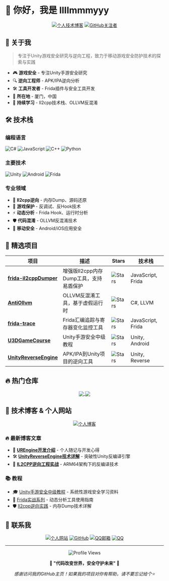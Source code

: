 # 👋 你好，我是 IIIImmmyyy



<div align="center">
  
[![个人技术博客](https://img.shields.io/badge/🌟_个人技术博客-FF6B35?style=for-the-badge&logo=hexo&logoColor=white)](https://iiiimmmyyy.github.io/IIIImmmyyy/)
[![GitHub关注者](https://img.shields.io/badge/GitHub_关注者-133_followers-00D4FF?style=for-the-badge&logo=github)](https://github.com/IIIImmmyyy)

</div>

## 🚀 关于我

> 专注于Unity游戏安全研究与逆向工程，致力于移动游戏安全防护技术的探索与实践

- 🎮 **游戏安全** - 专注Unity手游安全研究
- 🔍 **逆向工程师** - APK/IPA逆向分析 
- 🛠️ **工具开发者** - Frida插件与安全工具开发
- 📍 **所在地** - 厦门，中国
- 🌱 **持续学习** - Il2cpp技术栈、OLLVM反混淆

## 🛠️ 技术栈

### 编程语言
![C#](https://img.shields.io/badge/C%23-239120?style=for-the-badge&logo=c-sharp&logoColor=white)
![JavaScript](https://img.shields.io/badge/JavaScript-F7DF1E?style=for-the-badge&logo=javascript&logoColor=black)
![C++](https://img.shields.io/badge/C++-00599C?style=for-the-badge&logo=c%2B%2B&logoColor=white)
![Python](https://img.shields.io/badge/Python-3776AB?style=for-the-badge&logo=python&logoColor=white)

### 主要技术
![Unity](https://img.shields.io/badge/Unity-000000?style=for-the-badge&logo=unity&logoColor=white)
![Android](https://img.shields.io/badge/Android-3DDC84?style=for-the-badge&logo=android&logoColor=white)
![Frida](https://img.shields.io/badge/Frida-FF6B35?style=for-the-badge&logo=frida&logoColor=white)

### 专业领域
- 🎯 **Il2cpp逆向** - 内存Dump、源码还原
- 🔐 **游戏保护** - 反调试、反Hook技术
- ⚡ **动态分析** - Frida Hook、运行时分析
- 🛡️ **代码混淆** - OLLVM反混淆技术
- 📱 **移动安全** - Android/iOS应用安全

## 🌟 精选项目

<div align="center">

| 项目 | 描述 | Stars | 技术栈 |
|------|------|-------|--------|
| [**frida-il2cppDumper**](https://github.com/IIIImmmyyy/frida-il2cppDumper) | 增强版Il2cpp内存Dump工具，支持易盾保护 | ![Stars](https://img.shields.io/github/stars/IIIImmmyyy/frida-il2cppDumper?style=flat&color=yellow) | JavaScript, Frida |
| [**AntiOllvm**](https://github.com/IIIImmmyyy/AntiOllvm) | OLLVM反混淆工具，基于虚假运行时 | ![Stars](https://img.shields.io/github/stars/IIIImmmyyy/AntiOllvm?style=flat&color=yellow) | C#, LLVM |
| [**frida-trace**](https://github.com/IIIImmmyyy/frida-trace) | Frida汇编追踪与寄存器变化监控工具 | ![Stars](https://img.shields.io/github/stars/IIIImmmyyy/frida-trace?style=flat&color=yellow) | JavaScript, Frida |
| [**U3DGameCourse**](https://github.com/IIIImmmyyy/U3DGameCourse) | Unity手游安全中级教程 | ![Stars](https://img.shields.io/github/stars/IIIImmmyyy/U3DGameCourse?style=flat&color=yellow) | Unity, Android |
| [**UnityReverseEngine**](https://github.com/IIIImmmyyy/UnityReverseEngine) | APK/IPA到Unity项目的逆向工具 | ![Stars](https://img.shields.io/github/stars/IIIImmmyyy/UnityReverseEngine?style=flat&color=yellow) | Unity, Reverse |

</div>



## 🔥 热门仓库

<div align="center">
  <a href="https://github.com/IIIImmmyyy/frida-il2cppDumper">
    <img align="center" src="https://github-readme-stats.vercel.app/api/pin/?username=IIIImmmyyy&repo=frida-il2cppDumper&theme=vue&hide_border=true" />
  </a>
  <a href="https://github.com/IIIImmmyyy/AntiOllvm">
    <img align="center" src="https://github-readme-stats.vercel.app/api/pin/?username=IIIImmmyyy&repo=AntiOllvm&theme=vue&hide_border=true" />
  </a>
</div>

## 📝 技术博客 & 个人网站

<div align="center">
  <a href="https://iiiimmmyyy.github.io/IIIImmmyyy/">
    <img src="https://img.shields.io/badge/🌟_访问我的技术博客-FF6B35?style=for-the-badge&logo=hexo&logoColor=white" alt="个人博客" />
  </a>
</div>

### 🔥 最新博客文章
- 🚀 [**UREngine开发介绍**](https://iiiimmmyyy.github.io/IIIImmmyyy/) - 个人随记与开发心得
- 🛠️ [**UnityReverseEngine技术详解**](https://iiiimmmyyy.github.io/IIIImmmyyy/) - 突破性Unity反编译引擎
- 🎯 [**IL2CPP逆向工程实战**](https://iiiimmmyyy.github.io/IIIImmmyyy/) - ARM64架构下的反编译技术

### 📚 教程
- 🎓 [Unity手游安全中级教程](https://github.com/IIIImmmyyy/U3DGameCourse) - 系统性游戏安全学习资料
- 🔧 [Frida实战系列](https://github.com/IIIImmmyyy/frida-trace) - 动态分析工具使用指南
- 🛡️ [Il2cpp逆向实践](https://github.com/IIIImmmyyy/frida-il2cppDumper) - 内存Dump技术详解

## 🤝 联系我

<div align="center">

[![个人网站](https://img.shields.io/badge/🌐_个人网站-4285f4?style=for-the-badge)](https://iiiimmmyyy.github.io/IIIImmmyyy/)
[![GitHub](https://img.shields.io/badge/GitHub-181717?style=for-the-badge&logo=github)](https://github.com/IIIImmmyyy)
[![QQ邮箱](https://img.shields.io/badge/📧_QQ邮箱-D14836?style=for-the-badge&logo=gmail)](mailto:295238641@qq.com)
[![QQ](https://img.shields.io/badge/QQ-295238641-00D4FF?style=for-the-badge&logo=tencentqq)](tencent://message/?uin=295238641)

</div>

---

<div align="center">
  <img src="https://komarev.com/ghpvc/?username=IIIImmmyyy&color=00D4FF&style=flat-square&label=访问量" alt="Profile Views" />
  
  **🚀 "代码改变世界，安全守护未来" 🚀**
  
  *感谢访问我的GitHub主页！如果我的项目对你有帮助，请不要忘记给个⭐️*
</div> 
